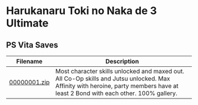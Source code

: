 # Harukanaru Toki no Naka de 3 Ultimate

## PS Vita Saves

| Filename | Description |
|----------|-------------|
| [00000001.zip](00000001.zip) | Most character skills unlocked and maxed out. All Co-Op skills and Jutsu unlocked. Max Affinity with heroine, party members have at least 2 Bond with each other. 100% gallery.  |
